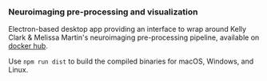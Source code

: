 ### Neuroimaging pre-processing and visualization 

Electron-based desktop app providing an interface to wrap around Kelly Clark & Melissa Martin's neuroimaging pre-processing pipeline, available on [docker hub](https://hub.docker.com/r/terf/image-processing).

Use `npm run dist` to build the compiled binaries for macOS, Windows, and Linux.